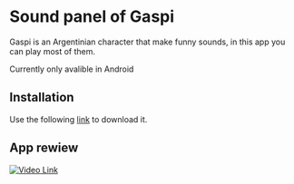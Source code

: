 # Sound panel of Gaspi

Gaspi is an Argentinian character that make funny sounds, in this app you can play most of them.

Currently only avalible in Android

## Installation

Use the following [link](https://play.google.com/store/apps/details?id=com.botonera.gaspi&hl=es_AR&gl=US) to download it.

## App rewiew

[![Video Link](https://play-lh.googleusercontent.com/DBo3-qs_xXXpvt_6rMKV-PaL_2Un-N8sJOXlRPq4D_55pqJzSqWTiJ05T2zq0dhAMybD=s180-rw)](https://youtu.be/_KhviZokRkM
)
